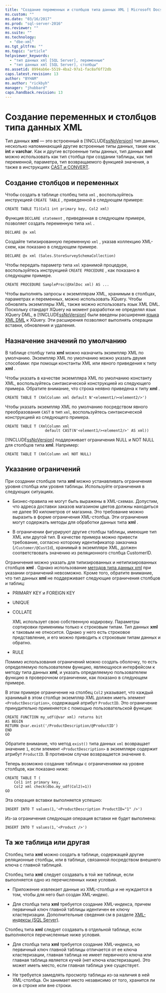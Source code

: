 ```yaml
---
title: "Создание переменных и столбцов типа данных XML | Microsoft Docs"
ms.custom: ""
ms.date: "03/16/2017"
ms.prod: "sql-server-2016"
ms.reviewer: ""
ms.suite: ""
ms.technology: 
  - "dbe-xml"
ms.tgt_pltfrm: ""
ms.topic: "article"
helpviewer_keywords: 
  - "тип данных xml [SQL Server], переменные"
  - "тип данных xml [SQL Server], столбцы"
ms.assetid: 8994ab6e-5519-4ba2-97a1-fac8af6f72db
caps.latest.revision: 13
author: "BYHAM"
ms.author: "rickbyh"
manager: "jhubbard"
caps.handback.revision: 13
---
```

# Создание переменных и столбцов типа данных XML
  Тип данных **xml** — это встроенный в [!INCLUDE[ssNoVersion](../../includes/ssnoversion-md.md)] тип данных, несколько напоминающий другие встроенные типы данных, такие как **int** и **varchar**. Как и другие встроенные типы данных, тип данных **xml** можно использовать как тип столбца при создании таблицы, как тип переменной, параметра, тип возвращаемого функцией значения, а также в инструкциях [CAST и CONVERT](../../t-sql/functions/cast-and-convert-transact-sql.md).  
  
## Создание столбцов и переменных  
 Чтобы создать в таблице столбец типа `xml` , воспользуйтесь инструкцией `CREATE TABLE` , приведенной в следующем примере:  
  
```  
CREATE TABLE T1(Col1 int primary key, Col2 xml)   
```  
  
 Функция `DECLARE statement` , приведенная в следующем примере, позволяет создать переменную типа `xml` .  
  
```  
DECLARE @x xml   
```  
  
 Создайте типизированную переменную `xml` , указав коллекцию XML-схем, как показано в следующем примере.  
  
```  
DECLARE @x xml (Sales.StoreSurveySchemaCollection)  
```  
  
 Чтобы передать параметр типа `xml` хранимой процедуре, воспользуйтесь инструкцией `CREATE PROCEDURE` , как показано в следующем примере.  
  
```  
CREATE PROCEDURE SampleProc(@XmlDoc xml) AS ...   
```  
  
 Чтобы выполнять запросы к экземплярам XML, хранимым в столбцах, параметрах и переменных, можно использовать XQuery. Чтобы обновлять экземпляры XML, также можно использовать язык XML DML. Поскольку стандарт XQuery на момент разработки не определял язык XQuery DML, в [!INCLUDE[ssNoVersion](../../includes/ssnoversion-md.md)] были введены расширения [языка XML DML](../../t-sql/xml/xml-data-modification-language-xml-dml.md) к XQuery. Эти расширения позволяют выполнять операции вставки, обновления и удаления.  
  
## Назначение значений по умолчанию  
 В таблице столбцу типа **xml** можно назначить экземпляр XML по умолчанию. Экземпляр XML по умолчанию можно указать двумя способами: при помощи константы XML или явного приведения к типу **xml** .  
  
 Чтобы указать в качестве экземпляра XML по умолчанию константу XML, воспользуйтесь синтаксической конструкцией из следующего примера. Обратите внимание, что строка неявно приведена к типу **xml** .  
  
```  
CREATE TABLE T (XmlColumn xml default N'<element1/><element2/>')  
```  
  
 Чтобы указать экземпляр XML по умолчанию посредством явного преобразования `CAST` в тип `xml`, воспользуйтесь синтаксической конструкцией из следующего примера.  
  
```  
CREATE TABLE T (XmlColumn xml   
                  default CAST(N'<element1/><element2/>' AS xml))  
```  
  
 [!INCLUDE[ssNoVersion](../../includes/ssnoversion-md.md)] поддерживает ограничения NULL и NOT NULL для столбцов типа **xml**. Например:  
  
```  
CREATE TABLE T (XmlColumn xml NOT NULL)  
```  
  
## Указание ограничений  
 При создании столбцов типа **xml** можно устанавливать ограничения уровня столбца или уровня таблицы. Используйте ограничения в следующих ситуациях.  
  
-   Бизнес-правила не могут быть выражены в XML-схемах. Допустим, что адреса доставки заказов магазином цветов должны находиться не далее 90 километров от магазина. Это требование можно выразить в форме ограничения XML-столбца. Эти ограничения могут содержать методы для обработки данных типа **xml** .  
  
-   В ограничении фигурируют другие столбцы таблицы, имеющие тип XML или другой тип. В качестве примера можно привести требование, согласно которому идентификатор заказчика (`/Customer/@CustId`), хранимый в экземпляре XML, должен соответствовать значению из реляционного столбца CustomerID.  
  
 Ограничения можно указать для типизированных и нетипизированных столбцов **xml** . Однако использование [методов типа данных xml](../../t-sql/xml/xml-data-type-methods.md) при указании ограничений невозможно. Кроме того, обратите внимание, что тип данных **xml** не поддерживает следующие ограничения столбцов и таблиц:  
  
-   PRIMARY KEY и FOREIGN KEY  
  
-   UNIQUE  
  
-   COLLATE  
  
     XML использует свою собственную кодировку. Параметры сортировки применимы только к строковым типам. Тип данных **xml** к таковым не относится. Однако у него есть строковое представление, и его можно приводить к строковым типам данных и обратно.  
  
-   RULE  
  
 Помимо использования ограничений можно создать оболочку, то есть определяемую пользователем функцию, являющуюся интерфейсом к методу типа данных **xml**, и указать определяемую пользователем функцию в проверочном ограничении, как показано в следующем примере.  
  
 В этом примере ограничение на столбец `Col2` указывает, что каждый хранимый в этом столбце экземпляр XML должен иметь элемент `<ProductDescription>`, содержащий атрибут `ProductID`. Это ограничение принудительно применяется с помощью пользовательской функции:  
  
```  
CREATE FUNCTION my_udf(@var xml) returns bit  
AS BEGIN   
RETURN @var.exist('/ProductDescription/@ProductID')  
END  
GO  
```  
  
 Обратите внимание, что метод `exist()` типа данных `xml` возвращает значение `1`, если элемент `<ProductDescription>` в экземпляре содержит атрибут `ProductID`. В противном случае возвращается значение `0`.  
  
 Теперь возможно создание таблицы с ограничениями на уровне столбцов, как показано ниже:  
  
```  
CREATE TABLE T (  
    Col1 int primary key,   
    Col2 xml check(dbo.my_udf(Col2)=1))  
GO  
```  
  
 Эта операция вставки выполняется успешно:  
  
```  
INSERT INTO T values(1,'<ProductDescription ProductID="1" />')  
```  
  
 Из-за ограничения следующая операция вставки не будет выполнена:  
  
```  
INSERT INTO T values(1,'<Product />')  
```  
  
## Та же таблица или другая  
 Столбец типа **xml** можно создать в таблице, содержащей другие реляционные столбцы, или в таблице, связанной посредством внешнего ключа с главной таблицей.  
  
 Столбец типа **xml** следует создавать в той же таблице, если выполняется одно из перечисленных ниже условий.  
  
-   Приложение извлекает данные из XML-столбца и не нуждается в том, чтобы для него был создан XML-индекс.  
  
-   Для столбца типа **xml** требуется создание XML-индекса, причем первичный ключ главной таблицы идентичен ее ключу кластеризации. Дополнительные сведения см в разделе [XML-индексы (SQL Server)](../../relational-databases/xml/xml-indexes-sql-server.md).  
  
 Столбец типа **xml** следует создавать в отдельной таблице, если выполняются перечисленные ниже условия.  
  
-   Для столбца типа **xml** требуется создание XML-индекса, но первичный ключ главной таблицы отличается от ее ключа кластеризации, главная таблица не имеет первичного ключа или главная таблица является кучей (нет ключа кластеризации). Это может иметь место, если главная таблица уже существует.  
  
-   Не требуется замедлять просмотр таблицы из-за наличия в ней XML-столбца. Он занимает место независимо от того, хранится ли он в строке или вне строки.  
  
  